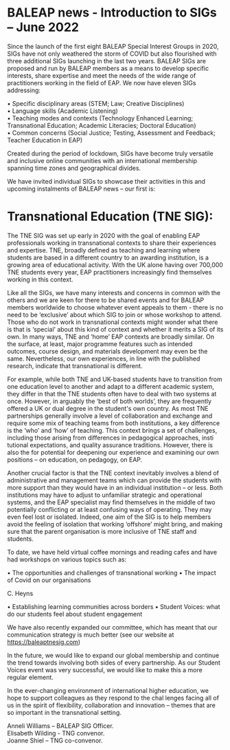 # BALEAP news - Introduction to SIGs – June 2022

Since the launch of the first eight BALEAP Special Interest Groups in 2020, SIGs have not only weathered the storm of COVID but also flourished with three additional SIGs launching in the last two years. BALEAP SIGs are proposed and run by BALEAP members as a means to develop specific interests, share expertise and meet the needs of the wide range of practitioners working in the field of EAP. We now have eleven SIGs addressing:

• Specific disciplinary areas (STEM; Law; Creative Disciplines)   
• Language skills (Academic Listening)   
• Teaching modes and contexts (Technology Enhanced Learning; Transnational Education; Academic Literacies; Doctoral Education)   
• Common concerns (Social Justice; Testing, Assessment and Feedback; Teacher Education in EAP)

Created during the period of lockdown, SIGs have become truly versatile and inclusive online communities with an international membership spanning time zones and geographical divides.

We have invited individual SIGs to showcase their activities in this and upcoming instalments of BALEAP news – our first is:

# Transnational Education (TNE SIG):

The TNE SIG was set up early in 2020 with the goal of enabling EAP professionals working in transnational contexts to share their experiences and expertise. TNE, broadly defined as teaching and learning where students are based in a different country to an awarding institution, is a growing area of educational activity. With the UK alone having over 700,000 TNE students every year, EAP practitioners increasingly find themselves working in this context.

Like all the SIGs, we have many interests and concerns in common with the others and we are keen for there to be shared events and for BALEAP members worldwide to choose whatever event appeals to them - there is no need to be ‘exclusive’ about which SIG to join or whose workshop to attend. Those who do not work in transnational contexts might wonder what there is that is ‘special’ about this kind of context and whether it merits a SIG of its own. In many ways, TNE and ‘home’ EAP contexts are broadly similar. On the surface, at least, major programme features such as intended outcomes, course design, and materials development may even be the same. Nevertheless, our own experiences, in line with the published research, indicate that transnational is different.

For example, while both TNE and UK-based students have to transition from one education level to another and adapt to a different academic system, they differ in that the TNE students often have to deal with two systems at once. However, in arguably the ‘best of both worlds’, they are frequently offered a UK or dual degree in the student's own country. As most TNE partnerships generally involve a level of collaboration and exchange and require some mix of teaching teams from both institutions, a key difference is the ‘who’ and ‘how’ of teaching. This context brings a set of challenges, including those arising from differences in pedagogical approaches, insti tutional expectations, and quality assurance traditions. However, there is also the for potential for deepening our experience and examining our own positions – on education, on pedagogy, on EAP.

Another crucial factor is that the TNE context inevitably involves a blend of administrative and management teams which can provide the students with more support than they would have in an individual institution – or less. Both institutions may have to adjust to unfamiliar strategic and operational systems, and the EAP specialist may find themselves in the middle of two potentially conflicting or at least confusing ways of operating. They may even feel lost or isolated. Indeed, one aim of the SIG is to help members avoid the feeling of isolation that working ‘offshore’ might bring, and making sure that the parent organisation is more inclusive of TNE staff and students.

To date, we have held virtual coffee mornings and reading cafes and have had workshops on various topics such as:

• The opportunities and challenges of transnational working • The impact of Covid on our organisations

C. Heyns

• Establishing learning communities across borders • Student Voices: what do our students feel about student engagement

We have also recently expanded our committee, which has meant that our communication strategy is much better (see our website at https://baleaptnesig.com)

In the future, we would like to expand our global membership and continue the trend towards involving both sides of every partnership. As our Student Voices event was very successful, we would like to make this a more regular element.

In the ever-changing environment of international higher education, we hope to support colleagues as they respond to the chal lenges facing all of us in the spirit of flexibility, collaboration and innovation – themes that are so important in the transnational setting.

Anneli Williams – BALEAP SIG Officer.   
Elisabeth Wilding - TNG convenor.   
Joanne Shiel – TNG co-convenor.